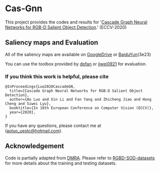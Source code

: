 # Cas-Gnn
   This project provides the codes and results for '[Cascade Graph Neural Networks for RGB-D Salient Object Detection](https://arxiv.org/pdf/2008.03087.pdf).' (ECCV-2020)
   
## Saliency maps and Evaluation
   All of the saliency maps are available on [GoogleDrive](https://drive.google.com/file/d/1XXUCFUzD2g5Uamh7DzjQr-S7vX5lQ3yF/view?usp=sharing) or [BaiduYun](https://pan.baidu.com/s/1VVZbqYq9yc6Ouu0jrJTVuw)(3e23)
   
   You can use the toolbox provided by [dpfan](http://dpfan.net/d3netbenchmark/) or [jiwei0921](https://github.com/jiwei0921/Saliency-Evaluation-Toolbox) for evaluation.
  
### If you think this work is helpful, please cite
```
@InProceedings{Luo2020CascadeGN,
  title={Cascade Graph Neural Networks for RGB-D Salient Object Detection},
  author={Ao Luo and Xin Li and Fan Yang and Zhicheng Jiao and Hong Cheng and Siwei Lyu},
  booktitle={In 16th European Conference on Computer Vision (ECCV)},
  year={2020},
}
```

If you have any questions, please contact me at (aoluo_uestc@hotmail.com).

## Acknowledgement
Code is partially adapted from [DMRA](https://https://github.com/jiwei0921/DMRA). Please refer to [RGBD-SOD-datasets](https://github.com/jiwei0921/RGBD-SOD-datasets) for more details about the training and testing datasets.
